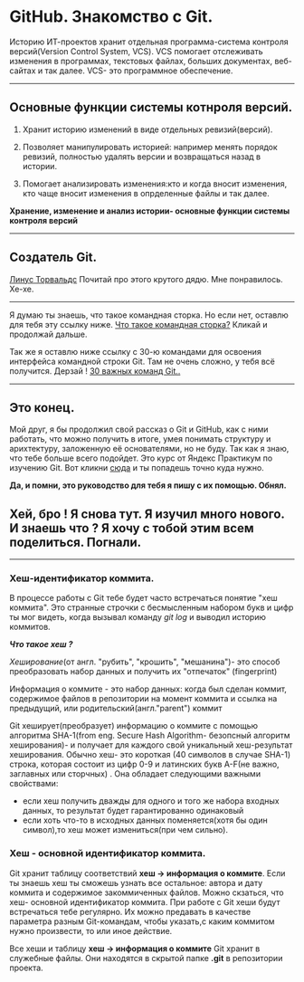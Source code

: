 # GitHub. Знакомство с Git.

Историю ИТ-проектов хранит отдельная программа-система контроля версий(Version Control System, VCS).
VCS помогает отслеживать изменения в программах, текстовых файлах,
больших документах, веб-сайтах и так далее.
VCS- это программное обеспечение.

---- 

## Основные функции системы котнроля версий.

1. Хранит историю изменений в виде отдельных ревизий(версий).

2. Позволяет манипулировать историей: например менять порядок ревизий, полностью удалять версии и возвращаться назад в истории.

3. Помогает анализировать изменения:кто и когда вносит изменения, кто чаще вносит изменения в опрделенные файлы и так далее.

__Хранение, изменение и анализ истории- основные функции системы контроля версий__

----

## Создатель Git. 

[Линус Торвальдс](https://ru.wikipedia.org/wiki/Торвальдс,_Линус)
Почитай про этого крутого дядю. Мне понравилось. Хе-хе.

----

Я думаю ты знаешь, что такое командная сторка. Но если нет, оставлю для тебя эту ссылку ниже.
[Что такое командная сторка?](https://git-scm.com/book/ru/v2/Введение-Командная-строка) Кликай и продолжай дальше. 

Так же я оставлю ниже ссылку с 30-ю командами для освоения интерфейса командной строки Git. Там не очень сложно, у тебя всё получится. Дерзай !
[30 важных команд Git..](https://habr.com/ru/companies/ruvds/articles/599929/)

----

## Это конец.
Мой друг, я бы продолжил свой рассказ о Git и GitHub, как с ними работать, что можно получить в итоге, умея понимать структуру и арихтектуру, заложенную её основателями, но не буду. Так как я знаю, что тебе больше всего подойдет.
Это курс от Яндекс Практикум по изучению Git.
Вот кликни [сюда](https://practicum.yandex.ru/git-basics/) и ты попадешь точно куда нужно. 

**Да, и помни, это руководство для тебя я пишу с их помощью. Обнял.**

## Хей, бро ! Я снова тут. Я изучил много нового. И знаешь что ? Я хочу с тобой этим всем поделиться. Погнали. 

----

### Хеш-идентификатор коммита.

В процессе работы с Git тебе будет часто встречаться понятие "хеш коммита". Это странные строчки с бесмысленным набором букв и цифр ты мог видеть, когда вызывал команду _git log_ и выводил историю коммитов.

_**Что такое хеш ?**_

_Хеширование_(от англ. "рубить", "крошить", "мешанина")- это способ преобразовать набор данных и получить их "отпечаток" (fingerprint)

Информация о коммите - это набор данных: когда был сделан коммит, содержимое файлов в репозитории на момент коммита и ссылка на предыдущий, или родительский(англ."parent") коммит

Git хеширует(преобразует) информацию о коммите с помощью алгоритма SHA-1(from eng. Secure Hash Algorithm- безопсный алгоритм хеширования)- и получает для каждого свой уникальный хеш-результат хеширования. 
Обычно хеш- это короткая (40 символов в случае SHA-1) строка, которая состоит из цифр 0-9 и латинских букв A-F(не важно, заглавных или сторчных)
. Она обладает следующими важными свойствами:
- если хеш получить дважды для одного и того же набора входных данных, то результат будет гарантированно одинаковый 
- если хоть что-то в исходных данных поменяется(хотя бы один символ),то хеш может измениться(при чем сильно).

### Хеш - основной идентификатор коммита.

Git хранит таблицу соответствий **хеш -> информация о коммите**. Если ты знаешь хеш ты сможешь узнать все остальное: автора и дату коммита и содержимое закоммиченных файлов. Можно скзаться, что хеш- основной идентификатор коммита. 
При работе с Git хеши будут встречаться тебе регулярно. Их можно предавать в качестве параметра разным Git-командам, чтобы указать,с каким коммитом нужно произвести, то или иное действие.

Все хеши и таблицу **хеш -> информация о коммите** Git хранит в служебные файлы. Они находятся в скрытой папке **.git** в репозитории проекта.